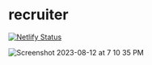 # recruiter

[![Netlify Status](https://api.netlify.com/api/v1/badges/5fd80707-bee6-43a9-adb2-9eae1bfb016a/deploy-status)](https://app.netlify.com/sites/great-vibes-recruiter-assignment/deploys)

![Screenshot 2023-08-12 at 7 10 35 PM](https://github.com/rishavkr08/recruiter/assets/29550623/d86ffa8d-0d00-4caf-9068-963c7c79e803)
